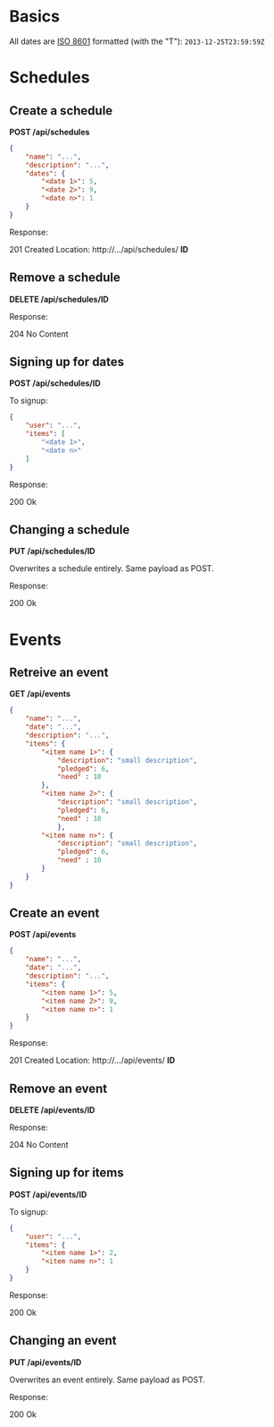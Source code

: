 Basics
======

All dates are [ISO 8601](https://en.wikipedia.org/wiki/ISO_8601) formatted
(with the "T"): ``2013-12-25T23:59:59Z``

Schedules
=========

Create a schedule
-----------------

**POST /api/schedules**

```JSON
{
    "name": "...",
    "description": "...",
    "dates": {
        "<date 1>": 5,
        "<date 2>": 9,
        "<date n>": 1
    }
}
```

Response:

201 Created
Location: http://.../api/schedules/ **ID**

Remove a schedule
-----------------

**DELETE /api/schedules/ID**

Response:

204 No Content


Signing up for dates
--------------------

**POST /api/schedules/ID**

To signup:

```JSON
{
    "user": "...",
    "items": [
        "<date 1>",
        "<date n>"
    ]
}
```

Response:

200 Ok


Changing a schedule
-------------------

**PUT /api/schedules/ID**

Overwrites a schedule entirely. Same payload as POST.

Response:

200 Ok


Events
======

Retreive an event
-----------------

**GET /api/events**

```JSON
{
    "name": "...",
    "date": "...",
    "description": "...",
    "items": {
        "<item name 1>": {
            "description": "small description",
            "pledged": 6,
            "need" : 10
        },
        "<item name 2>": {
            "description": "small description",
            "pledged": 6,
            "need" : 10
            },
        "<item name n>": {
            "description": "small description",
            "pledged": 6,
            "need" : 10
        }
    }
}
```

Create an event
---------------

**POST /api/events**

```JSON
{
    "name": "...",
    "date": "...",
    "description": "...",
    "items": {
        "<item name 1>": 5,
        "<item name 2>": 9,
        "<item name n>": 1
    }
}
```

Response:

201 Created
Location: http://.../api/events/ **ID**


Remove an event
---------------

**DELETE /api/events/ID**

Response:

204 No Content


Signing up for items
--------------------

**POST /api/events/ID**

To signup:

```JSON
{
    "user": "...",
    "items": {
        "<item name 1>": 2,
        "<item name n>": 1
    }
}
```

Response:

200 Ok


Changing an event
-----------------

**PUT /api/events/ID**

Overwrites an event entirely. Same payload as POST.

Response:

200 Ok
